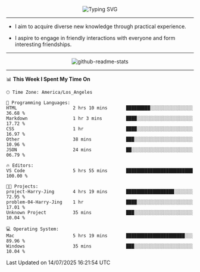 <p align="center">
  <img src="https://readme-typing-svg.demolab.com?font=Fira+Code&weight=500&size=32&duration=2500&pause=1600&center=true&vCenter=true&random=false&width=1024&height=64&lines=Hi+there+%F0%9F%91%8B;I'm+delighted+you+could+make+it+here+%F0%9F%8E%89;I'm+Harry%2C+a+college+student+still+finding+my+way" alt="Typing SVG" />
</p>


---


- I aim to acquire diverse new knowledge through practical experience.

- I aspire to engage in friendly interactions with everyone and form interesting friendships.


---


<p align="center">
  <img src="https://github-readme-stats.vercel.app/api?username=Harry-Jing&show_icons=true" alt="github-readme-stats"/>
</p>


---

<!--START_SECTION:waka-->
📊 **This Week I Spent My Time On** 

```text
🕑︎ Time Zone: America/Los_Angeles

💬 Programming Languages: 
HTML                     2 hrs 10 mins       █████████░░░░░░░░░░░░░░░░   36.68 % 
Markdown                 1 hr 3 mins         ████░░░░░░░░░░░░░░░░░░░░░   17.72 % 
CSS                      1 hr                ████░░░░░░░░░░░░░░░░░░░░░   16.97 % 
Other                    38 mins             ███░░░░░░░░░░░░░░░░░░░░░░   10.96 % 
JSON                     24 mins             ██░░░░░░░░░░░░░░░░░░░░░░░   06.79 % 

🔥 Editors: 
VS Code                  5 hrs 55 mins       █████████████████████████   100.00 % 

🐱‍💻 Projects: 
project-Harry-Jing       4 hrs 19 mins       ██████████████████░░░░░░░   72.95 % 
problem-04-Harry-Jing    1 hr                ████░░░░░░░░░░░░░░░░░░░░░   17.01 % 
Unknown Project          35 mins             ███░░░░░░░░░░░░░░░░░░░░░░   10.04 % 

💻 Operating System: 
Mac                      5 hrs 19 mins       ██████████████████████░░░   89.96 % 
Windows                  35 mins             ███░░░░░░░░░░░░░░░░░░░░░░   10.04 % 
```


 Last Updated on 14/07/2025 16:21:54 UTC
<!--END_SECTION:waka-->
